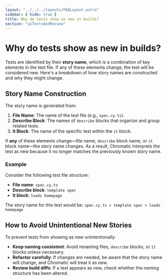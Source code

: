 ```yaml
---
layout: "../../../layouts/FAQLayout.astro"
sidebar: { hide: true }
title: Why do tests show as new in builds?
section: "uiTestsAndReview"
---
```


# Why do tests show as new in builds?

Tests are identified by their **story name**, which is a combination of key elements in the test file. If any of these elements change, the test will be considered new. Here's a breakdown of how story names are constructed and why they might change.

## Story Name Construction

The story name is generated from:

1. **File Name**: The name of the test file (e.g., `spec.cy.ts`).
2. **Describe Block**: The names of `describe` blocks that organize and group related tests.
3. **It Block**: The name of the specific test within the `it` block.

If **any** of these elements change—file name, `describe` block name, or `it` block name—the story name changes. As a result, Chromatic interprets the test as new because it no longer matches the previously known story name.

### Example

Consider the following test file structure:

- **File name**: `spec.cy.ts`
- **Describe block**: `template spec`
- **It block**: `loads homepage`

The story name for this test would be:
`spec.cy.ts > template spec > loads homepage`

## How to Avoid Unintentional New Stories

To prevent tests from showing as new unintentionally:

- **Keep naming consistent**: Avoid renaming files, `describe` blocks, or `it` blocks unless necessary.
- **Refactor carefully**: If changes are needed, be aware that the story name will change, and Chromatic will treat it as new.
- **Review build diffs**: If a test appears as new, check whether the naming structure has been altered.

